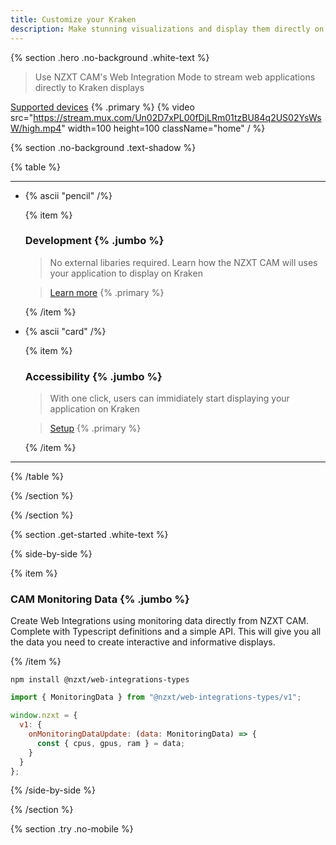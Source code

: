```yaml
---
title: Customize your Kraken
description: Make stunning visualizations and display them directly on your Kraken
---
```


{% section .hero .no-background .white-text %}

> Use NZXT CAM's Web Integration Mode to stream web applications directly to Kraken displays

[Supported devices](/docs/faq#supported-devices) {% .primary %}
{% video src="https://stream.mux.com/Un02D7xPL00fDjLRm01tzBU84q2US02YsWsW/high.mp4" width=100 height=100 className="home" / %}

{% section .no-background .text-shadow %}

{% table %}

---

- {% ascii "pencil" /%}

  {% item %}

  ### Development {% .jumbo %}

  > No external libaries required. Learn how the NZXT CAM will uses your application to display on Kraken

  > [Learn more](/docs/browsers) {% .primary %}

  {% /item %}

- {% ascii "card" /%}

  {% item %}

  ### Accessibility {% .jumbo %}

  > With one click, users can immidiately start displaying your application on Kraken

  > [Setup](/docs/installation) {% .primary %}

  {% /item %}

---

{% /table %}

{% /section %}

{% /section %}

{% section .get-started .white-text %}

{% side-by-side %}

{% item %}

### CAM Monitoring Data {% .jumbo %}

Create Web Integrations using monitoring data directly from NZXT CAM. Complete with Typescript definitions and a simple API. This will give you all the data you need to create interactive and informative displays.

{% /item %}

```shell
npm install @nzxt/web-integrations-types
```

```js
import { MonitoringData } from "@nzxt/web-integrations-types/v1";

window.nzxt = {
  v1: {
    onMonitoringDataUpdate: (data: MonitoringData) => {
      const { cpus, gpus, ram } = data;
    }
  }
};
```

{% /side-by-side %}

{% /section %}

{% section .try .no-mobile %}
